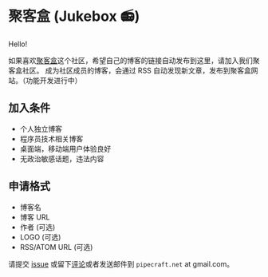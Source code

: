 # 聚客盒 (Jukebox 📻)

Hello!

如果喜欢[聚客盒](https://jukebox.pipecraft.net/)这个社区，希望自己的博客的链接自动发布到这里，请加入我们聚客盒社区。
成为社区成员的博客，会通过 RSS 自动发现新文章，发布到聚客盒网站。（功能开发进行中）

## 加入条件

- 个人独立博客
- 程序员技术相关博客
- 桌面端，移动端用户体验良好
- 无政治敏感话题，违法内容

## 申请格式

- 博客名
- 博客 URL
- 作者 (可选)
- LOGO (可选)
- RSS/ATOM URL (可选)

请提交 [issue](https://github.com/jukebox-org/jukebox/issues) 或留下[评论](https://jukebox.pipecraft.net/d/3)或者发送邮件到 `pipecraft.net` at gmail.com。
